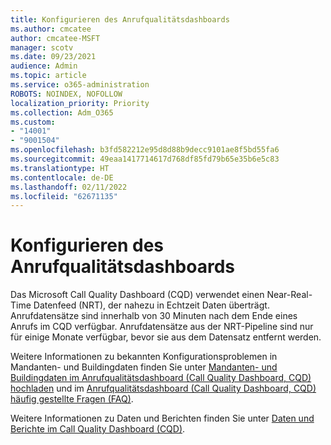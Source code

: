 ```yaml
---
title: Konfigurieren des Anrufqualitätsdashboards
ms.author: cmcatee
author: cmcatee-MSFT
manager: scotv
ms.date: 09/23/2021
audience: Admin
ms.topic: article
ms.service: o365-administration
ROBOTS: NOINDEX, NOFOLLOW
localization_priority: Priority
ms.collection: Adm_O365
ms.custom:
- "14001"
- "9001504"
ms.openlocfilehash: b3fd582212e95d8d88b9decc9101ae8f5bd55fa6
ms.sourcegitcommit: 49eaa1417714617d768df85fd79b65e35b6e5c83
ms.translationtype: HT
ms.contentlocale: de-DE
ms.lasthandoff: 02/11/2022
ms.locfileid: "62671135"
---
```

# <a name="configuring-the-call-quality-dashboard"></a>Konfigurieren des Anrufqualitätsdashboards

Das Microsoft Call Quality Dashboard (CQD) verwendet einen Near-Real-Time Datenfeed (NRT), der nahezu in Echtzeit Daten überträgt. Anrufdatensätze sind innerhalb von 30 Minuten nach dem Ende eines Anrufs im CQD verfügbar. Anrufdatensätze aus der NRT-Pipeline sind nur für einige Monate verfügbar, bevor sie aus dem Datensatz entfernt werden.

Weitere Informationen zu bekannten Konfigurationsproblemen in Mandanten- und Buildingdaten finden Sie unter [Mandanten- und Buildingdaten im Anrufqualitätsdashboard (Call Quality Dashboard, CQD) hochladen](https://docs.microsoft.com/microsoftteams/cqd-upload-tenant-building-data) und im [Anrufqualitätsdashboard (Call Quality Dashboard, CQD) häufig gestellte Fragen (FAQ)](https://docs.microsoft.com/microsoftteams/cqd-frequently-asked-questions).

Weitere Informationen zu Daten und Berichten finden Sie unter [Daten und Berichte im Call Quality Dashboard (CQD)](https://docs.microsoft.com/microsoftteams/cqd-data-and-reports).